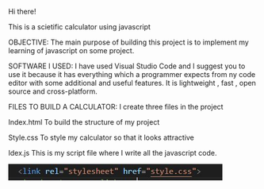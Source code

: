 Hi there!

This is a scietific calculator using javascript

OBJECTIVE:
The main purpose of building this project is to implement my learning of javascript on some project.

SOFTWARE I USED:
I have used Visual Studio Code and I suggest you to use it because it has everything which a programmer expects from ny code editor with some additional and useful features. It is lightweight , fast , open source and cross-platform.

FILES TO BUILD A CALCULATOR:
I create three files in the project

Index.html
To build the structure of my project 

Style.css
To style my calculator so that it looks attractive

Idex.js
This is my script file where I write all the javascript code.


![picture](img/capture.jpg)
